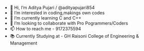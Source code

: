 - 👋 Hi, I’m Aditya Pujari / @adityapujari854
- 👀 I’m interested in coding,makings own codes 
- 🌱 I’m currently learning C and C++
- 💞️ I’m looking to collaborate with Pro Pogrammers/Coders
- 📫 How to reach me - 9172375594
- 📚 Currently Studying at - GH Raisoni College of Engineering & Management
<!---
adityapujari854/aditya pujari is a ✨ special ✨ repository because its `README.md` (this file) appears on your GitHub profile.
You can click the Preview link to take a look at your changes.
--->
